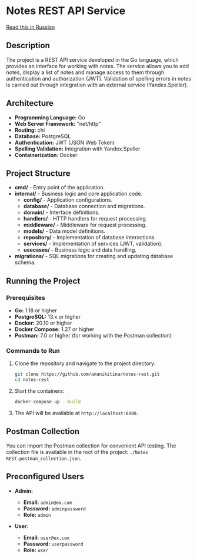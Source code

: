 # Notes REST API Service
[Read this in Russian](./README.ru.md)

## Description

The project is a REST API service developed in the Go language, which provides an interface for working with notes. The service allows you to add notes, display a list of notes and manage access to them through authentication and authorization (JWT). Validation of spelling errors in notes is carried out through integration with an external service (Yandex.Speller).

## Architecture

- **Programming Language:** Go
- **Web Server Framework:** "net/http"
- **Routing:** chi
- **Database:** PostgreSQL
- **Authentication:** JWT (JSON Web Token)
- **Spelling Validation:** Integration with Yandex.Speller
- **Containerization:** Docker

## Project Structure

- **cmd/** - Entry point of the application.
- **internal/** - Business logic and core application code.
  - **config/** - Application configurations.
  - **database/** - Database connection and migrations.
  - **domain/** - Interface definitions.
  - **handlers/** - HTTP handlers for request processing.
  - **middleware/** - Middleware for request processing.
  - **models/** - Data model definitions.
  - **repository/** - Implementation of database interactions.
  - **services/** - Implementation of services (JWT, validation).
  - **usecases/** - Business logic and data handling.
- **migrations/** - SQL migrations for creating and updating database schema.

## Running the Project

### Prerequisites

- **Go:** 1.18 or higher
- **PostgreSQL:** 13.x or higher
- **Docker:** 20.10 or higher
- **Docker Compose:** 1.27 or higher
- **Postman:** 7.0 or higher (for working with the Postman collection)

### Commands to Run

1. Clone the repository and navigate to the project directory:
    ```bash
    git clone https://github.com/ananikitina/notes-rest.git
    cd notes-rest
    ```

2. Start the containers:
    ```bash
    docker-compose up --build
    ```

3. The API will be available at `http://localhost:8080`.

## Postman Collection

You can import the Postman collection for convenient API testing. The collection file is available in the root of the project: `./Notes REST.postman_collection.json`.

## Preconfigured Users

- **Admin:**
  - **Email:** `admin@ex.com`
  - **Password:** `adminpassword`
  - **Role:** `admin`

- **User:**
  - **Email:** `user@ex.com`
  - **Password:** `userpassword`
  - **Role:** `user`

